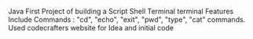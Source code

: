 Java First Project of building a Script Shell Terminal terminal
Features Include Commands : "cd", "echo", "exit", "pwd", "type", "cat" commands.
Used codecrafters website for Idea and initial code
